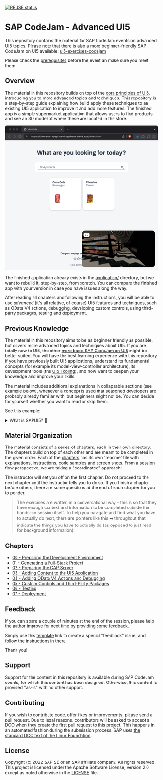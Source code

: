 [![REUSE status](https://api.reuse.software/badge/github.com/SAP-samples/ui5-advanced-exercises-codejam)](https://api.reuse.software/info/github.com/SAP-samples/ui5-advanced-exercises-codejam)

# SAP CodeJam - Advanced UI5

This repository contains the material for SAP CodeJam events on advanced UI5 topics. Please note that there is also a more beginner-friendly SAP CodeJam on UI5 available: [ui5-exercises-codejam](https://github.com/SAP-Samples/ui5-exercises-codejam)

Please check the [prerequisites](/chapters/00-prep-dev-environment/readme.md#1-prerequisites) before the event an make sure you meet them.

## Overview

The material in this repository builds on top of the [core principles of UI5](https://github.com/SAP-Samples/ui5-exercises-codejam), introducing you to more advanced topics and techniques. This repository is a step-by-step guide explaining how build apply these techniques to an existing UI5 application to improve it and add more features. The finished app is a simple supermarket application that allows users to find products and see an 3D model of where these are located in the store. 

![The finished app](/chapters/07-deployment/application.png)

The finished application already exists in the [application/](/application) directory, but we want to rebuild it, step-by-step, from scratch. You can compare the finished app with your version in case you have issues along the way.

After reading all chapters and following the instructions, you will be able to use *advanced* (it's all relative, of course) UI5 features and techniques, such as OData V4 actions, debugging, developing custom controls, using third-party packages, testing and deployment.

## Previous Knowledge

The material in this repository aims to be as beginner friendly as possible, but covers more advanced topics and techniques about UI5. If you are totally new to UI5, the other [more basic SAP CodeJam on UI5](https://github.com/SAP-Samples/ui5-exercises-codejam) might be better suited. You will have the best learning experience with this repository if you have previously built UI5 applications, understand its fundamental concepts (for example its model-view-controller architecture), its development tools (the [UI5 Tooling](https://www.npmjs.com/package/@ui5/cli)), and now want to deepen your knowledge and improve your skills.

The material includes additional explanations in collapsable sections (see example below), whenever a concept is used that seasoned developers are probably already familiar with, but beginners might not be. You can decide for yourself whether you want to read or skip them.

See this example:

<details>
<summary>What is SAPUI5? 💬</summary>

<br>

> SAPUI5 is an HTML5 framework for creating cross-platform, enterprise-grade web applications in an efficient way.
>
> See this [blog post](https://blogs.sap.com/2021/08/23/what-is-sapui5/) for more information.

</details>

## Material Organization

The material consists of a series of chapters, each in their own directory. The chapters build on top of each other and are meant to be completed in the given order. Each of the [chapters](#chapters) has its own 'readme' file with explanations, instructions, code samples and screen shots. From a session flow perspective, we are taking a "coordinated" approach:

The instructor will set you off on the first chapter. Do not proceed to the next chapter until the instructor tells you to do so. If you finish a chapter before others, there are some questions at the end of each chapter for you to ponder.

> The exercises are written in a conversational way - this is so that they have enough context and information to be completed outside the hands-on session itself. To help you navigate and find what you have to actually do next, there are pointers like this ➡️ throughout that indicate the things you have to actually do (as opposed to just read for background information).

## Chapters

- [00 - Preparing the Development Environment](/chapters/00-prep-dev-environment/)
- [01 - Generating a Full-Stack Project](/chapters/01-generating-full-stack-project/)
- [02 - Preparing the CAP Server](/chapters/02-preparing-cap-server/)
- [03 - Adding Content to the UI5 Application](/chapters/03-adding-content-to-ui5-app/)
- [04 - Adding OData V4 Actions and Debugging](/chapters/04-adding-odata-v4-actions-and-debugging/)
- [05 - Custom Controls and Third-Party Packages](/chapters/05-custom-controls-and-third-party-packages/)
- [06 - Testing](/chapters/06-testing/)
- [07 - Deployment](/chapters/07-deployment/)

## Feedback

If you can spare a couple of minutes at the end of the session, please help the [author](https://github.com/nicoschoenteich) improve for next time by providing some feedback.

Simply use this [template](https://github.com/SAP-samples/ui5-advanced-exercises-codejam/issues/new?assignees=&labels=feedback&template=session-feedback-template.md&title=Session%20Feedback) link to create a special "feedback" issue, and follow the instructions in there.

Thank you!

## Support

Support for the content in this repository is available during SAP CodeJam events, for which this content has been designed. Otherwise, this content is provided "as-is" with no other support.

## Contributing
If you wish to contribute code, offer fixes or improvements, please send a pull request. Due to legal reasons, contributors will be asked to accept a DCO when they create the first pull request to this project. This happens in an automated fashion during the submission process. SAP uses [the standard DCO text of the Linux Foundation](https://developercertificate.org/).

## License
Copyright (c) 2022 SAP SE or an SAP affiliate company. All rights reserved. This project is licensed under the Apache Software License, version 2.0 except as noted otherwise in the [LICENSE](/LICENSE) file.
